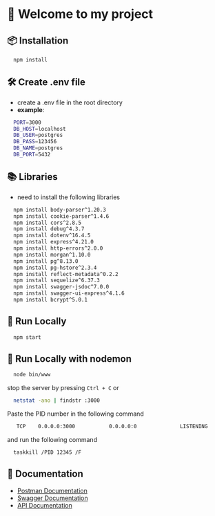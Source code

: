 # 🚀 Welcome to my project
## 📦 Installation
```bash
  npm install
  ```
## 🛠️ Create .env file
- create a .env file in the root directory
- **example**:
```bash
  PORT=3000
  DB_HOST=localhost
  DB_USER=postgres
  DB_PASS=123456
  DB_NAME=postgres
  DB_PORT=5432
  ```
## 📚 Libraries 
- need to install the following libraries
```bash
  npm install body-parser^1.20.3
  npm install cookie-parser^1.4.6
  npm install cors^2.8.5
  npm install debug^4.3.7
  npm install dotenv^16.4.5
  npm install express^4.21.0
  npm install http-errors^2.0.0
  npm install morgan^1.10.0
  npm install pg^8.13.0
  npm install pg-hstore^2.3.4
  npm install reflect-metadata^0.2.2
  npm install sequelize^6.37.3
  npm install swagger-jsdoc^7.0.0
  npm install swagger-ui-express^4.1.6
  npm install bcrypt^5.0.1 
  ```

## 🚀 Run Locally
```bash
  npm start
  ```

## 🚀 Run Locally with nodemon
```bash
  node bin/www
  ```
stop the server by pressing `Ctrl + C`
or
```bash
  netstat -ano | findstr :3000
  ```
Paste the PID number in the following command
```bash
   TCP    0.0.0.0:3000           0.0.0.0:0              LISTENING       12345
  ```
and run the following command
```bash
  taskkill /PID 12345 /F
  ```
## 📝 Documentation
- [Postman Documentation](https://documenter.getpostman.com/view/12345678/TzJx9z1A)
- [Swagger Documentation](http://localhost:3000/api-docs)
- [API Documentation](http://localhost:3000/api-docs)
